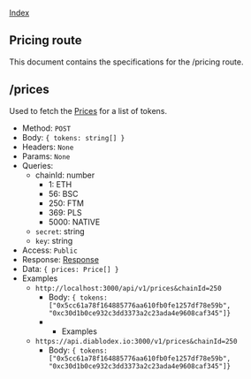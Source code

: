 [Index](../index.md)

## Pricing route

This document contains the specifications for the /pricing route.

## /prices

Used to fetch the [Prices](../models/price.md) for a list of tokens.

- Method: `POST`
- Body: `{ tokens: string[] }`
- Headers: `None`
- Params: `None`
- Queries:
  - chainId: number
    - 1: ETH
    - 56: BSC
    - 250: FTM
    - 369: PLS
    - 5000: NATIVE
  - `secret`: string
  - `key`: string
- Access: `Public`
- Response: [Response](../models/response.md)
- Data: `{ prices: Price[] }`
- Examples
  - `http://localhost:3000/api/v1/prices&chainId=250`
    - Body: `{ tokens: ["0x5cc61a78f164885776aa610fb0fe1257df78e59b", "0xc30d1b0ce932c3dd3373a2c23ada4e9608caf345"]}`
    - - Examples
  - `https://api.diablodex.io:3000/v1/prices&chainId=250`
    - Body: `{ tokens: ["0x5cc61a78f164885776aa610fb0fe1257df78e59b", "0xc30d1b0ce932c3dd3373a2c23ada4e9608caf345"]}`
